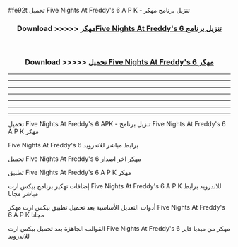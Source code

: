 #fe92t تحميل Five Nights At Freddy's 6  A P K - تنزيل برنامج مهكر



<div align="center">
<h3>Download >>>>> <a href="https://runaway1.web.app/?sq=Five Nights At Freddy's 6 ">مهكرFive Nights At Freddy's 6  تنزيل برنامج</a></h3><br>

<h3>Download >>>>> <a href="https://runaway1.web.app/?sq=Five Nights At Freddy's 6 ">تحميل Five Nights At Freddy's 6  مهكر</a></h3>
</div>


----------------------------------------------------------

----------------------------------------------------------

----------------------------------------------------------

----------------------------------------------------------

----------------------------------------------------------

----------------------------------------------------------

----------------------------------------------------------

تحميل Five Nights At Freddy's 6  APK - تنزيل برنامج Five Nights At Freddy's 6  A P K مهكر

Five Nights At Freddy's 6  برابط مباشر للاندرويد

تحميل Five Nights At Freddy's 6  مهكر اخر اصدار

تطبيق Five Nights At Freddy's 6  A P K مهكر

إضافات تهكير برنامج بيكس ارت Five Nights At Freddy's 6  A P K للاندرويد برابط مباشر مجانا

أدوات التعديل الأساسية بعد تحميل تطبيق بيكس ارت مهكر Five Nights At Freddy's 6  A P K مجانا

القوالب الجاهزة بعد تحميل بيكس ارت Five Nights At Freddy's 6  مهكر من ميديا فاير للاندرويد



